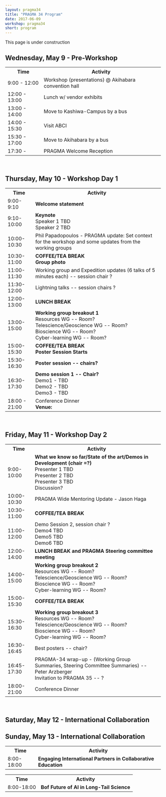 ```yaml
---
layout: pragma34
title: "PRAGMA 34 Program"
date: 2017-06-09
workshop: pragma34
short: program
---
```


This page is under construction

## Wednesday, May 9 - Pre-Workshop
<table class="program34">
  <tr>
    <th class="program34col">Time</th>
    <th>Activity</th>
  </tr>
  <tr>
    <td> 9:00 - 12:00</td>
    <td>Workshop (presentations) @ Akihabara convention hall</td>
  </tr>
  <tr>
    <td>12:00 - 13:00</td>
    <td>Lunch w/ vendor exhibits</td>
  </tr>
  <tr>
    <td>13:00 - 14:00</td>
    <td>Move to Kashiwa-Campus by a bus</td>
  </tr>
  <tr>
    <td>14:00 - 15:30</td>
    <td>Visit ABCI</td>
  </tr>
  <tr>
    <td>15:30 - 17:00</td>
    <td>Move to Akihabara by a bus</td>
  </tr>
  <tr>
    <td>17:30 - </td>
    <td>PRAGMA Welcome Reception</td>
    </tr>
</table>
<br>

## Thursday, May 10 - Workshop Day 1
<table class="program34">
  <tr>
    <th class="program34col">Time</th>
    <th>Activity</th>
  </tr>
  <tr>
    <td>9:00-9:10</td>
    <td><strong>Welcome statement</strong></td>
  </tr>
  <tr>
    <td>9:10-10:00</td>
    <td><strong>Keynote</strong>
        <br>Speaker 1 TBD
        <br>Speaker 2 TBD</td>
  </tr>
  <tr>
    <td>10:00-10:30</td>
    <td>Phil Papadopoulos - PRAGMA update: Set context for the workshop and some updates from the working groups </td>
  </tr>
  <tr>
    <td>10:30-11:00</td>
    <td><strong>COFFEE/TEA BREAK</strong>
        <br><strong>Group photo</strong></td>
  </tr>
  <tr>
    <td>11:00-11:30</td>
    <td> Working group and Expedition updates (6 talks of 5 minutes each) -- session chair ?</td>
  </tr>
  <tr>
    <td>11:30-12:00</td>
    <td>Lightning talks -- session chairs ?</td>
  </tr>
  <tr>
    <td>12:00-13:00</td>
    <td><strong>LUNCH BREAK</strong>
        </td>
  </tr>
  <tr>
    <td>13:00-15:00</td>
    <td><strong>Working group breakout 1</strong>
     <br>Resources WG -- Room?
     <br>Telescience/Geoscience WG -- Room?
     <br>Bioscience WG -- Room?
     <br>Cyber-learning WG -- Room?
    </td>
  </tr>
  <tr>
    <td>15:00-15:30</td>
    <td><strong>COFFEE/TEA BREAK
    <br>Poster Session Starts</strong>
    </td>
  </tr>
  <tr>
    <td>15:30-16:30</td>
    <td><strong>Poster session -- chairs?</strong></td>
  </tr>
  <tr>
    <td>16:30-17:30</td>
    <td><strong>Demo session 1 -- Chair?</strong>
      <br> Demo1 - TBD
      <br> Demo2 - TBD
      <br> Demo3 - TBD
    </td>
   </tr>
   <tr>
    <td>18:00 - 21:00</td>
    <td>Conference Dinner <br> <b> Venue:</b>
    </td>
   </tr>
</table> 

<br>


## Friday, May 11 - Workshop Day 2
<table class="program34">
  <tr>
    <th>Time</th>
    <th>Activity</th>
  </tr>
  <tr>
    <td>9:00-10:00</td>
    <td><strong>What we know so far/State of the art/Demos in Development (chair =?)</strong>
        <br>Presenter 1 TBD
        <br>Presenter 2 TBD
        <br>Presenter 3 TBD 
        <br>Discussion?
    </td>
  </tr>
  <tr>
    <td>10:00-10:30</td>
    <td>PRAGMA Wide Mentoring Update - Jason Haga</td>
  </tr>
  <tr>
    <td>10:30-11:00</td>
    <td><strong>COFFEE/TEA BREAK</strong></td>
  </tr>
  <tr>
    <td>11:00-12:00</td>
    <td>Demo Session 2, session chair ?
    <br> Demo4 TBD
    <br> Demo5 TBD
    <br> Demo6 TBD
    </td>
  </tr>
  <tr>
    <td>12:00-14:00</td>
    <td><strong>LUNCH BREAK and PRAGMA Steering committee meeting</strong></td>
  </tr>
  <tr>
    <td>14:00-15:00</td>
    <td><strong>Working group breakout 2</strong>
     <br>Resources WG -- Room?
     <br>Telescience/Geoscience WG -- Room?
     <br>Bioscience WG -- Room?
     <br>Cyber-learning WG -- Room?
    </td>
  </tr>
  <tr>
    <td>15:00-15:30</td>
    <td><strong>COFFEE/TEA BREAK</strong></td>
  </tr>
  <tr>
    <td>15:30-16:30</td>
    <td><strong>Working group breakout 3</strong>
     <br>Resources WG -- Room?
     <br>Telescience/Geoscience WG -- Room?
     <br>Bioscience WG -- Room?
     <br>Cyber-learning WG -- Room?
    </td>
  </tr>
  <tr>
    <td>16:30-16:45</td>
    <td>Best posters -- chair?</td>
  </tr>
  <tr>
    <td>16:45-17:30</td>
    <td>PRAGMA-34 wrap-up - (Working Group Summaries, Steering Committee Summaries) -- Peter Arzberger
      <br> Invitation to PRAGMA 35 -- ?
    </td>
  </tr>
  <tr>
    <td>18:00-21:00</td>
    <td>Conference Dinner</td>
  </tr>
</table>
 
<br>


## Saturday, May 12 - International Collaboration
<table class="program34">
  <tr>
    <th>Time</th>
    <th>Activity</th>
  </tr>
  <tr>
    <td>8:00-18:00</td>
    <td><strong>Engaging International Partners in Collaborative Education</strong>
        <br>
    </td>
  </tr>

## Sunday, May 13 - International Collaboration
<table class="program34">
  <tr>
    <th>Time</th>
    <th>Activity</th>
  </tr>
  <tr>
    <td>8:00-18:00</td>
    <td><strong>Bof Future of AI in Long-Tail Science</strong>
        <br>
    </td>
  </tr>

